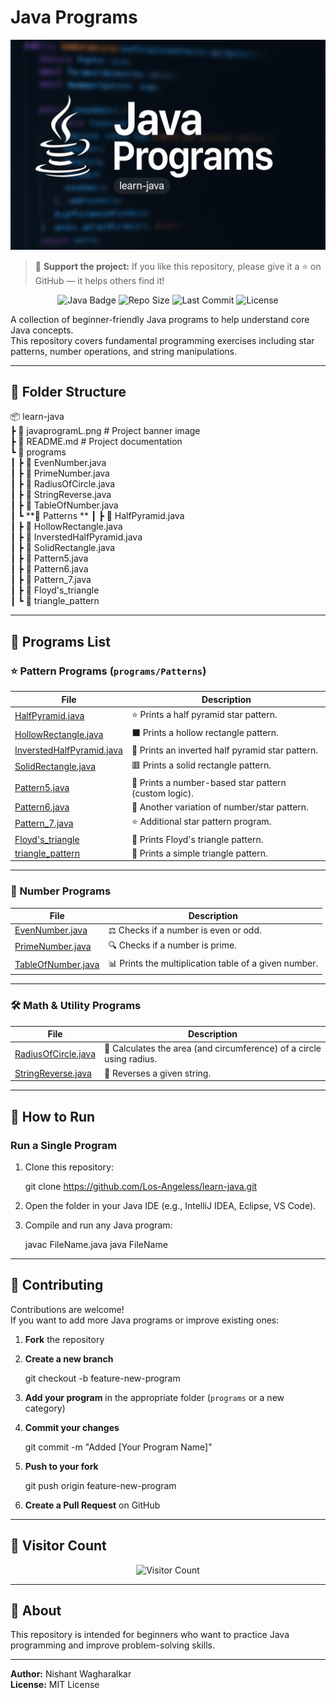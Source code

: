 # Java Programs

![Java Programs](images/javaprogramL.png)

> 📌 **Support the project:** If you like this repository, please give it a ⭐ on GitHub — it helps others find it!

<p align="center">
  <img src="https://img.shields.io/badge/Java-Programming-orange?logo=java&logoColor=white" alt="Java Badge">
  <img src="https://img.shields.io/github/repo-size/Los-Angeless/learn-java" alt="Repo Size">
  <img src="https://img.shields.io/github/last-commit/Los-Angeless/learn-java" alt="Last Commit">
  <img src="https://img.shields.io/github/license/Los-Angeless/learn-java" alt="License">
</p>

A collection of beginner-friendly Java programs to help understand core Java concepts.  
This repository covers fundamental programming exercises including star patterns, number operations, and string manipulations.

---

## 📂 Folder Structure


📦 learn-java  
 ┣ 📜 javaprogramL.png         # Project banner image  
 ┣ 📜 README.md               # Project documentation  
 ┗ 📂 programs  
 ┃ ┣ 📜 EvenNumber.java  
 ┃ ┣ 📜 PrimeNumber.java  
 ┃ ┣ 📜 RadiusOfCircle.java  
 ┃ ┣ 📜 StringReverse.java  
 ┃ ┣ 📜 TableOfNumber.java  
 ┃ ┗ **📂 Patterns ** 
 ┃   ┣ 📜 HalfPyramid.java  
 ┃   ┣ 📜 HollowRectangle.java  
 ┃   ┣ 📜 InverstedHalfPyramid.java  
 ┃   ┣ 📜 SolidRectangle.java  
 ┃   ┣ 📜 Pattern5.java  
 ┃   ┣ 📜 Pattern6.java  
 ┃   ┣ 📜 Pattern_7.java  
 ┃   ┣ 📜 Floyd's_triangle  
 ┃   ┗ 📜 triangle_pattern  

-----

## 📂 Programs List

### ⭐ Pattern Programs (`programs/Patterns`)

| File | Description |
|------|-------------|
| [HalfPyramid.java](programs/Patterns/HalfPyramid.java) | ⭐ Prints a half pyramid star pattern. |
| [HollowRectangle.java](programs/Patterns/HollowRectangle.java) | ⬛ Prints a hollow rectangle pattern. |
| [InverstedHalfPyramid.java](programs/Patterns/InverstedHalfPyramid.java) | 🔻 Prints an inverted half pyramid star pattern. |
| [SolidRectangle.java](programs/Patterns/SolidRectangle.java) | 🟥 Prints a solid rectangle pattern. |
| [Pattern5.java](programs/Patterns/Pattern5.java) | 🔢 Prints a number-based star pattern (custom logic). |
| [Pattern6.java](programs/Patterns/Pattern6.java) | 🔢 Another variation of number/star pattern. |
| [Pattern_7.java](programs/Patterns/Pattern_7.java) | ⭐ Additional star pattern program. |
| [Floyd's_triangle](programs/Patterns/Floyd's_triangle) | 🔼 Prints Floyd's triangle pattern. |
| [triangle_pattern](programs/Patterns/triangle_pattern) | 🔼 Prints a simple triangle pattern. |

---

### 🔢 Number Programs

| File | Description |
|------|-------------|
| [EvenNumber.java](programs/EvenNumber.java) | ⚖️ Checks if a number is even or odd. |
| [PrimeNumber.java](programs/PrimeNumber.java) | 🔍 Checks if a number is prime. |
| [TableOfNumber.java](programs/TableOfNumber.java) | 📊 Prints the multiplication table of a given number. |

---

### 🛠️ Math & Utility Programs

| File | Description |
|------|-------------|
| [RadiusOfCircle.java](programs/RadiusOfCircle.java) | 📏 Calculates the area (and circumference) of a circle using radius. |
| [StringReverse.java](programs/StringReverse.java) | 🔄 Reverses a given string. |

---

## 🚀 How to Run

### **Run a Single Program**
1. Clone this repository:
       
   git clone https://github.com/Los-Angeless/learn-java.git
     
2. Open the folder in your Java IDE (e.g., IntelliJ IDEA, Eclipse, VS Code).
3. Compile and run any Java program:
       
   javac FileName.java
   java FileName
     


---

## 🤝 Contributing

Contributions are welcome!  
If you want to add more Java programs or improve existing ones:

1. **Fork** the repository  
2. **Create a new branch**  
       
   git checkout -b feature-new-program
     
3. **Add your program** in the appropriate folder (`programs` or a new category)  
4. **Commit your changes**  
       
   git commit -m "Added [Your Program Name]"
     
5. **Push to your fork**  
       
   git push origin feature-new-program
     
6. **Create a Pull Request** on GitHub


---

## 👀 Visitor Count

<p align="center">
  <img src="https://komarev.com/ghpvc/?username=Los-Angeless&label=Visitors&color=blue&style=flat" alt="Visitor Count">
</p>

---

## 📌 About
This repository is intended for beginners who want to practice Java programming and improve problem-solving skills.

---
**Author:** Nishant Wagharalkar </br>
**License:** MIT License
